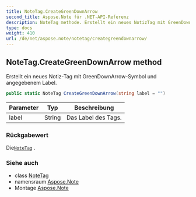 ```yaml
---
title: NoteTag.CreateGreenDownArrow
second_title: Aspose.Note für .NET-API-Referenz
description: NoteTag methode. Erstellt ein neues NotizTag mit GreenDownArrowSymbol und angegebenem Label.
type: docs
weight: 410
url: /de/net/aspose.note/notetag/creategreendownarrow/
---
```

## NoteTag.CreateGreenDownArrow method

Erstellt ein neues Notiz-Tag mit GreenDownArrow-Symbol und angegebenem Label.

```csharp
public static NoteTag CreateGreenDownArrow(string label = "")
```

| Parameter | Typ | Beschreibung |
| --- | --- | --- |
| label | String | Das Label des Tags. |

### Rückgabewert

Die[`NoteTag`](../) .

### Siehe auch

* class [NoteTag](../)
* namensraum [Aspose.Note](../../notetag/)
* Montage [Aspose.Note](../../../)


